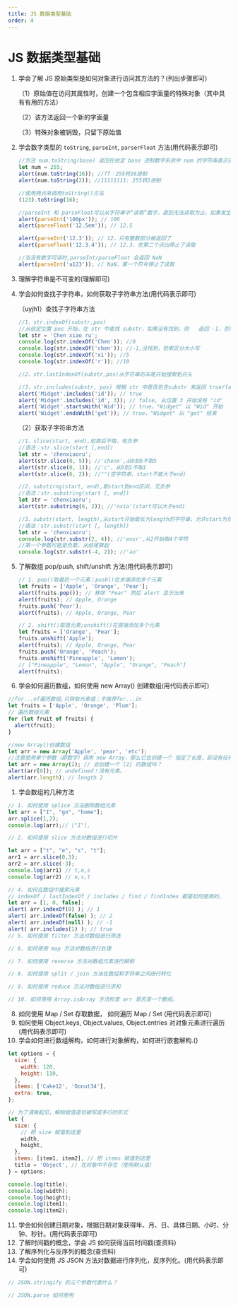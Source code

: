 ```yaml
---
title: JS 数据类型基础
order: 4
---
```


# JS 数据类型基础

1. 学会了解 JS 原始类型是如何对象进行访问其方法的？(列出步骤即可)

   （1）原始值在访问其属性时，创建一个包含相应字面量的特殊对象（其中具有有用的方法）

   （2）该方法返回一个新的字面量

   （3）特殊对象被销毁，只留下原始值

2. 学会数字类型的 `toString`, `parseInt`, `parserFloat` 方法(用代码表示即可)

   ```js
   //方法 num.toString(base) 返回在给定 base 进制数字系统中 num 的字符串表示形式
   let num = 255;
   alert(num.toString(16)); //ff：255转16进制
   alert(num.toString(2)); //11111111: 255转2进制

   //使用两点来调用toString()方法
   (123).toString(16);
   ```

   ```js
   //parseInt 和 parseFloat可以从字符串中“读取”数字，直到无法读取为止。如果发生 error，则返回收集到的数字
   alert(parseInt('100px')); // 100
   alert(parseFloat('12.5em')); // 12.5

   alert(parseInt('12.3')); // 12，只有整数部分被返回了
   alert(parseFloat('12.3.4')); // 12.3，在第二个点出停止了读取

   //当没有数字可读时,parseInt/parseFloat 会返回 NaN
   alert(parseInt('a123')); // NaN，第一个符号停止了读取
   ```

3. 理解字符串是不可变的(理解即可)

4. 学会如何查找子字符串，如何获取子字符串方法(用代码表示即可)

   （uyjh1）查找子字符串方法

   ```js
   //1、str.indexOf(substr,pos)
   //从给定位置 pos 开始，在 str 中查找 substr，如果没有找到，则   返回 -1，否则返回匹配成功的位置
   let str = 'Chen xiao ru';
   console.log(str.indexOf('Chen')); //0
   console.log(str.indexOf('chen')); //-1,没找到，检索区分大小写
   console.log(str.indexOf('xi')); //5
   console.log(str.indexOf('r')); //10

   //2、str.lastIndexOf(substr,pos)从字符串的末尾开始搜索到开头

   //3、str.includes(substr, pos) 根据 str 中是否包含substr 来返回 true/false
   alert('Midget'.includes('id')); // true
   alert('Midget'.includes('id', 3)); // false, 从位置 3 开始没有 "id"   //4、str.startsWith 和 str.endsWith
   alert('Widget'.startsWith('Wid')); // true，"Widget" 以 "Wid" 开始
   alert('Widget'.endsWith('get')); // true，"Widget" 以 "get" 结束
   ```

   （2）获取子字符串方法

   ```js
   //1、slice(start, end),前取后不取，有负参
   //语法：str.slice(start [,end])
   let str = 'chenxiaoru';
   alert(str.slice(0, 5)); //'chenx',从0到5不取5
   alert(str.slice(0, 1)); //'c'，从0到1不取1
   alert(str.slice(6, 2)); //""(空字符串，start不能大于end)

   //2、substirng(start, end),取start到end区间，无负参
   //语法：str.substring(start [, end])
   let str = 'chenxiaoru';
   alert(str.substring(6, 2)); //'nxia'(start可以大于end)

   //3、substr(start, length),从start开始取长为length的字符串，允许start为负数
   //语法：str.substr(start [, length])
   let str = 'chenxiaoru';
   console.log(str.substr(2, 4)); //'enxr',从2开始取4个字符
   //第一个参数可能是负数，从结尾算起
   console.log(str.substr(-4, 2)); //'ao'
   ```

5. 了解数组 pop/push, shift/unshift 方法(用代码表示即可)

   ```js
   // 1. pop()取最后一个元素；push()在末端添加多个元素
   let fruits = ['Apple', 'Orange', 'Pear'];
   alert(fruits.pop()); // 移除 "Pear" 然后 alert 显示出来
   alert(fruits); // Apple, Orange
   fruits.push('Pear');
   alert(fruits); // Apple, Orange, Pear

   // 2. shift()取首元素;unshift()在首端添加多个元素
   let fruits = ['Orange', 'Pear'];
   fruits.unshift('Apple');
   alert(fruits); // Apple, Orange, Pear
   fruits.push('Orange', 'Peach');
   fruits.unshift('Pineapple', 'Lemon');
   // ["Pineapple", "Lemon", "Apple", "Orange", "Peach"]
   alert(fruits);
   ```

6. 学会如何遍历数组，如何使用 new Array() 创建数组(用代码表示即可)

```js
//for...of遍历数组,只获取元素值；不推荐for...in
let fruits = ['Apple', 'Orange', 'Plum'];
// 遍历数组元素
for (let fruit of fruits) {
  alert(fruit);
}
```

```js
//new Array()创建数组
let arr = new Array('Apple', 'pear', 'etc');
//注意使用单个参数（即数字）调用 new Array，那么它会创建一个 指定了长度，却没有任何项 的数组。
let arr = new Array(2); // 会创建一个 [2] 的数组吗？
alert(arr[0]); // undefined！没有元素。
alert(arr.length); // length 2
```

1. 学会数组的几种方法

```js
// 1. 如何使用 splice 方法删除数组元素
let arr = ["I", "go", "home"];
arr.splice(1,2);
console.log(arr);// ["I"],

// 2. 如何使用 slice 方法对数组进行切片

let arr = ["t", "e", "s", "t"];
arr1 = arr.slice(0,3);
arr2 = arr.slice(-3);
console.log(arr1) // t,e,s
console.log(arr2) // e,s,t

// 4. 如何在数组中搜索元素
// indexOf / lastIndexOf / includes / find / findIndex 都是如何使用的。
let arr = [1, 0, false];
alert( arr.indexOf(0) ); // 1
alert( arr.indexOf(false) ); // 2
alert( arr.indexOf(null) ); // -1
alert( arr.includes(1) ); // true
// 5. 如何使用 filter 方法对数组进行筛选

// 6. 如何使用 map 方法对数组进行处理

// 7. 如何使用 reverse 方法对数组元素进行颠倒

// 8. 如何使用 split / join 方法在数组和字符串之间进行转化

// 9. 如何使用 reduce 方法对数组进行求和

// 10. 如何使用 Array.isArray 方法检查 arr 是否是一个数组。

```

8. 如何使用 Map / Set 存取数据， 如何遍历 Map / Set (用代码表示即可)
9. 如何使用 Object.keys, Object.values, Object.entries 对对象元素进行遍历(用代码表示即可)
10. 学会如何进行数组解构，如何进行对象解构，如何进行嵌套解构.()

```js
let options = {
  size: {
    width: 120,
    height: 110,
  },
  items: ['Cake12', 'Donut34'],
  extra: true,
};

// 为了清晰起见，解构赋值语句被写成多行的形式
let {
  size: {
    // 把 size 赋值到这里
    width,
    height,
  },
  items: [item1, item2], // 把 items 赋值到这里
  title = 'Object', // 在对象中不存在（使用默认值）
} = options;

console.log(title);
console.log(width);
console.log(height);
console.log(item1);
console.log(item2);
```

11. 学会如何创建日期对象，根据日期对象获得年、月、日、具体日期、小时、分钟、秒针。(用代码表示即可)
12. 了解时间戳的概念，学会 JS 如何获得当前时间戳(查资料)
13. 了解序列化与反序列的概念(查资料)
14. 学会如何使用 JS JSON 方法对数据进行序列化，反序列化。(用代码表示即可)

```js
// JSON.stringify 的三个参数代表什么？

// JSON.parse 如何使用
```
